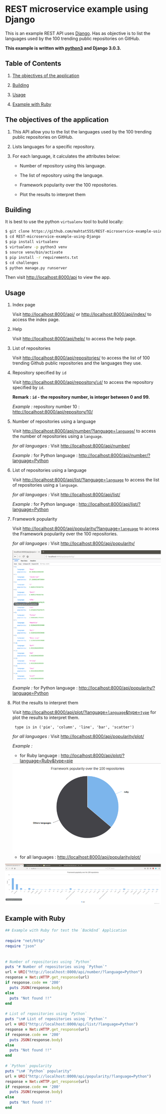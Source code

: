 

# REST microservice example using Django

<rb>

This is an example REST API uses [Django](https://www.djangoproject.com/). Has as objective is to list the languages used by the 100 trending public repositories on GitHub.

**This example is written with [python3](https://www.python.org/) and Django 3.0.3.**

<rb>

## Table of Contents

<rb>

1. [The objectives of the application](#obj)

2. [Building](#bui)

3. [Usage](#usg)

4. [Example with Ruby](#ruby)

<rb>

<a name="obj"></a>
## The objectives of the application

<rb>

1. This API allow you to the list the languages used by the 100 trending public repositories on GitHub.

2. Lists languages for a specific repository.

3. For each language, it calculates the attributes below:

	-	Number of repository using this language.

	-	The list of repository using the language.

	-	Framework popularity over the 100 repositories.

	-	Plot the results to interpret them

<rb>


<a name="bui"></a>
## Building

<rb>

It is best to use the python `virtualenv` tool to build locally:

```sh
$ git clone https://github.com/mahtat555/REST-microservice-example-using-Django
$ cd REST-microservice-example-using-Django
$ pip install virtualenv
$ virtualenv -p python3 venv
$ source venv/bin/activate
$ pip install -r requirements.txt
$ cd challenges
$ python manage.py runserver
```

Then visit [http://localhost:8000/api](http://localhost:8000/api)
to view the app.

<rb>

<a name="usg"></a>
## Usage

1.  Index page

	Visit [http://localhost:8000/api/](http://127.0.0.1:8000/api/) or [http://localhost:8000/api/index/](http://127.0.0.1:8000/api/index/) to access the index page.

2. Help

	Visit [http://localhost:8000/api/help/](http://127.0.0.1:8000/api/help/)  to access the help page.

3.  List of repositories

	Visit [http://localhost:8000/api/repositories/](http://127.0.0.1:8000/api/repositories/) to access the list of 100 trending Github public repositories and the  languages they use.

4. Repository specified by `id`

	Visit [http://localhost:8000/api/repository/`id`/]() to access the repository specified by `id`.


	**Remark :  `id` - the repository number, is integer between 0 and 99.**

	<rb>

	*Example :*
		repository number 10 : [http://localhost:8000/api/repository/10/](http://localhost:8000/api/repository/10/)

5. Number of repositories using a language

	Visit [http://localhost:8000/api/number/?language=`language`/]() to access the number of repositories using a `language`.

	*for all languages :* Visit [http://localhost:8000/api/number/](http://127.0.0.1:8000/api/number/)

	*Example :*
		for Python language : [http://localhost:8000/api/number/?language=Python](http://localhost:8000/api/number/?language=Python)

6.  List of repositories using a language

	Visit [http://localhost:8000/api/list/?language=`language`]() to access the list of repositories using a `language`.

	*for all languages :* Visit [http://localhost:8000/api/list/](http://127.0.0.1:8000/api/list/)

	*Example :*
		for Python language : [http://localhost:8000/api/list/?language=Python](http://localhost:8000/api/list/?language=Python)

7. Framework popularity

	Visit [http://localhost:8000/api/popularity/?language=`language`]() to access the Framework popularity over the 100 repositories.

	*for all languages :* Visit [http://localhost:8000/api/popularity/](http://127.0.0.1:8000/api/popularity/)


	<img src='challenges/img/popularity.png'/>

	
	*Example :*
		for Python language : [http://localhost:8000/api/popularity/?language=Python](http://localhost:8000/api/popularity/?language=Python)

8. Plot the results to interpret them

	Visit [http://localhost:8000/api/plot/?language=`language`&type=`type`]() for  plot the results to interpret them.


	```
	 type is in ('pie', 'column', 'line', 'bar', 'scatter')
	 ```



	*for all languages :* Visit [http://localhost:8000/api/popularity/plot/](http://127.0.0.1:8000/api/popularity/plot/)


	*Example :*



    -	for Ruby language : [http://localhost:8000/api/plot/?language=Ruby&type=pie](http://localhost:8000/api/popularity/plot/?language=Ruby&type=pie)


      <img src='challenges/img/ruby_plot.png'/>


    -	for all languages :   [http://localhost:8000/api/popularity/plot/](http://localhost:8000/api/popularity/plot/)


    <rb>


<img src='challenges/img/all_plot.png'/>

<rb>

<a name="ruby"></a>
## Example with Ruby

```ruby
## Example with Ruby for test the `BackEnd` Application

require "net/http"
require "json"


# Number of repositories using `Python`
puts "# Number of repositories using `Python`"
url = URI("http://localhost:8000/api/number/?language=Python")
response = Net::HTTP.get_response(url)
if response.code == '200'
  puts JSON(response.body)
else
  puts "Not found !!"
end

# List of repositories using `Python`
puts "\n# List of repositories using `Python`"
url = URI("http://localhost:8000/api/list/?language=Python")
response = Net::HTTP.get_response(url)
if response.code == '200'
  puts JSON(response.body)
else
  puts "Not found !!"
end

# `Python` popularity
puts "\n# `Python` popularity"
url = URI("http://localhost:8000/api/popularity/?language=Python")
response = Net::HTTP.get_response(url)
if response.code == '200'
  puts JSON(response.body)
else
  puts "Not found !!"
end
```
